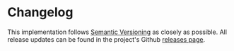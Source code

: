 # Changelog

This implementation follows [Semantic Versioning](https://semver.org/) as closely as possible. All release updates can be found in the project's Github [releases page](https://github.com/interledger4j/ilpv4-connector/releases).

